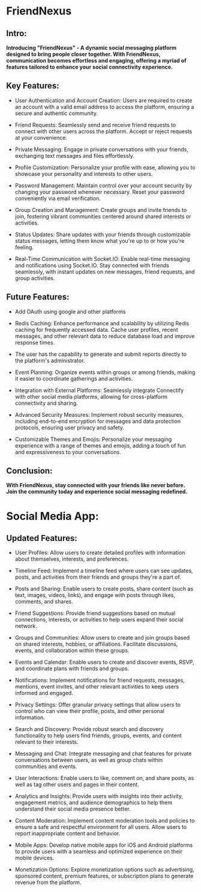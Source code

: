 # FriendNexus

## Intro:

**Introducing "FriendNexus" - A dynamic social messaging platform designed to bring people closer together. With FriendNexus, communication becomes effortless and engaging, offering a myriad of features tailored to enhance your social connectivity experience.**

## Key Features:

- User Authentication and Account Creation: Users are required to create an account with a valid email address to access the platform, ensuring a secure and authentic community.

- Friend Requests: Seamlessly send and receive friend requests to connect with other users across the platform. Accept or reject requests at your convenience.

- Private Messaging: Engage in private conversations with your friends, exchanging text messages and files effortlessly.

- Profile Customization: Personalize your profile with ease, allowing you to showcase your personality and interests to other users.

- Password Management: Maintain control over your account security by changing your password whenever necessary. Reset your password conveniently via email verification.

- Group Creation and Management: Create groups and invite friends to join, fostering vibrant communities centered around shared interests or activities.

- Status Updates: Share updates with your friends through customizable status messages, letting them know what you're up to or how you're feeling.

- Real-Time Communication with Socket.IO: Enable real-time messaging and notifications using Socket.IO. Stay connected with friends seamlessly, with instant updates on new messages, friend requests, and group activities.

## Future Features:

- Add OAuth using google and other platforms

- Redis Caching: Enhance performance and scalability by utilizing Redis caching for frequently accessed data. Cache user profiles, recent messages, and other relevant data to reduce database load and improve response times.

- The user has the capability to generate and submit reports directly to the platform's administrator. 

- Event Planning: Organize events within groups or among friends, making it easier to coordinate gatherings and activities.

- Integration with External Platforms: Seamlessly integrate Connectify with other social media platforms, allowing for cross-platform connectivity and sharing.

- Advanced Security Measures: Implement robust security measures, including end-to-end encryption for messages and data protection protocols, ensuring user privacy and safety.

- Customizable Themes and Emojis: Personalize your messaging experience with a range of themes and emojis, adding a touch of fun and expressiveness to your conversations.


## Conclusion:

**With FriendNexus, stay connected with your friends like never before. Join the community today and experience social messaging redefined.**

# Social Media App:
## Updated Features:
- User Profiles: Allow users to create detailed profiles with information about themselves, interests, and preferences.

- Timeline Feed: Implement a timeline feed where users can see updates, posts, and activities from their friends and groups they're a part of.

- Posts and Sharing: Enable users to create posts, share content (such as text, images, videos, links), and engage with posts through likes, comments, and shares.

- Friend Suggestions: Provide friend suggestions based on mutual connections, interests, or activities to help users expand their social network.

- Groups and Communities: Allow users to create and join groups based on shared interests, hobbies, or affiliations. Facilitate discussions, events, and collaboration within these groups.

- Events and Calendar: Enable users to create and discover events, RSVP, and coordinate plans with friends and groups.

- Notifications: Implement notifications for friend requests, messages, mentions, event invites, and other relevant activities to keep users informed and engaged.

- Privacy Settings: Offer granular privacy settings that allow users to control who can view their profile, posts, and other personal information.

- Search and Discovery: Provide robust search and discovery functionality to help users find friends, groups, events, and content relevant to their interests.

- Messaging and Chat: Integrate messaging and chat features for private conversations between users, as well as group chats within communities and events.

- User Interactions: Enable users to like, comment on, and share posts, as well as tag other users and pages in their content.

- Analytics and Insights: Provide users with insights into their activity, engagement metrics, and audience demographics to help them understand their social media presence better.

- Content Moderation: Implement content moderation tools and policies to ensure a safe and respectful environment for all users. Allow users to report inappropriate content and behavior.

- Mobile Apps: Develop native mobile apps for iOS and Android platforms to provide users with a seamless and optimized experience on their mobile devices.

- Monetization Options: Explore monetization options such as advertising, sponsored content, premium features, or subscription plans to generate revenue from the platform.
